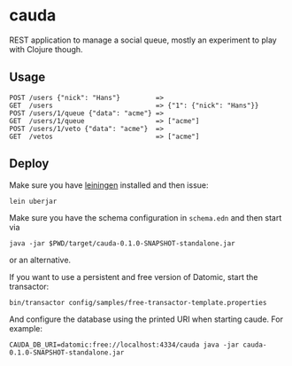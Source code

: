 # cauda

REST application to manage a social queue, mostly an experiment to play with Clojure though.


## Usage

    POST /users {"nick": "Hans"}         =>
    GET  /users                          => {"1": {"nick": "Hans"}}
    POST /users/1/queue {"data": "acme"} =>
    GET  /users/1/queue                  => ["acme"]
    POST /users/1/veto {"data": "acme"}  =>
    GET  /vetos                          => ["acme"]

## Deploy

Make sure you have [leiningen](http://leiningen.org/) installed and then issue:

    lein uberjar
    
Make sure you have the schema configuration in `schema.edn` and then start via

    java -jar $PWD/target/cauda-0.1.0-SNAPSHOT-standalone.jar
    
or an alternative.

If you want to use a persistent and free version of Datomic, start the transactor:

    bin/transactor config/samples/free-transactor-template.properties

And configure the database using the printed URI when starting caude. For example:

    CAUDA_DB_URI=datomic:free://localhost:4334/cauda java -jar cauda-0.1.0-SNAPSHOT-standalone.jar